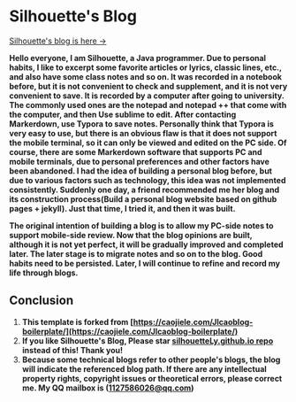 # Silhouette's Blog

[Silhouette's blog is here &rarr;](https://silhouettely.github.io/)

**Hello everyone, I am Silhouette, a Java programmer. Due to personal habits, I like to excerpt some favorite articles or lyrics, classic lines, etc., and also have some class notes and so on. It was recorded in a notebook before, but it is not convenient to check and supplement, and it is not very convenient to save. It is recorded by a computer after going to university. The commonly used ones are the notepad and notepad ++ that come with the computer, and then Use sublime to edit. After contacting Markerdown, use Typora to save notes. Personally think that Typora is very easy to use, but there is an obvious flaw is that it does not support the mobile terminal, so it can only be viewed and edited on the PC side. Of course, there are some Markerdown software that supports PC and mobile terminals, due to personal preferences and other factors have been abandoned. I had the idea of building a personal blog before, but due to various factors such as technology, this idea was not implemented consistently. Suddenly one day, a friend recommended me her blog and its construction process(Build a personal blog website based on github pages + jekyll). Just that time, I tried it, and then it was built.**

**The original intention of building a blog is to allow my PC-side notes to support mobile-side review. Now that the blog opinions are built, although it is not yet perfect, it will be gradually improved and completed later. The later stage is to migrate notes and so on to the blog. Good habits need to be persisted. Later, I will continue to refine and record my life through blogs.**

## Conclusion

1. **This template is forked from [https://caojiele.com/Jlcaoblog-boilerplate/](https://caojiele.com/Jlcaoblog-boilerplate/)**
2. **If you like Silhouette's Blog, Please star [silhouetteLy.github.io repo](https://github.com/SilhouetteLy/silhouetteLy.github.io) instead of this! Thank you!**
3. **Because some technical blogs refer to other people's blogs, the blog will indicate the referenced blog path. If there are any intellectual property rights, copyright issues or theoretical errors, please correct me. My QQ mailbox is (1127586026@qq.com)**

